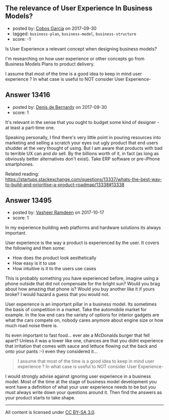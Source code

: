 ## The relevance of User Experience In Business Models?

- posted by: [Cobos García](https://stackexchange.com/users/11870196/cobos-garc-a) on 2017-09-30
- tagged: `business-plan`, `business-model`, `business-structure`
- score: -1

Is User Experience a relevant concept when designing business models?

I'm researching on how user experience or other concepts go from Business Models Plans to product delivery. 

I assume that most of the time is a good idea to keep in mind user experience ? In what case is useful to NOT consider User Experience-


## Answer 13416

- posted by: [Denis de Bernardy](https://stackexchange.com/users/182468/denis-de-bernardy) on 2017-09-30
- score: 1

It's relevant in the sense that you ought to budget some kind of designer - at least a part-time one.

Speaking personally, I find there's very little point in pouring resources into marketing and selling a scratch your eyes out ugly product that end users shudder at the very thought of using. But I am aware that products with bad to terrible UX can and _do_ sell. By the billions worth of it, in fact (as long as obviously better alternatives don't exist). Take ERP software or pre-iPhone smartphones.

Related reading: https://startups.stackexchange.com/questions/13337/whats-the-best-way-to-build-and-prioritise-a-product-roadmap/13338#13338


## Answer 13495

- posted by: [Vasheer Ramdeen](https://stackexchange.com/users/6845962/vasheer-ramdeen) on 2017-10-17
- score: 1

In my experience building web platforms and hardware solutions its always important. 

User experience is the way a product is experienced by the user. It covers the following and then some:

 - How does the product look aesthetically
 - How easy is it to use
 - How intuitive is it to the users use cases

This is probably something you have experienced before, imagine using a phone outside that did not compensate for the bright sun? Would you brag about how amazing that phone is? Would you buy another like it if yours broke? I would hazard a guess that you would not. 

User experience is an important pillar in a business model. Its sometimes the basis of competition in a market. Take the automobile market for example. In the low end cars the variety of options for interior gadgets are what the cars compete on, nobody cares anymore about engine size or how much road noise there is.

Its even important to fast food... ever ate a McDonalds burger that fell apart? Unless it was a tower like one, chances are that you didnt experience that irritation that comes with sauce and lettuce flowing out the back and onto your pants :-) even they considered it...

> I assume that most of the time is a good idea to keep in mind user experience ? In what case is useful to NOT consider User Experience-

I would strongly advise against ignoring user experience in a business model. Most of the time at the stage of business model development you wont have a definition of what your user experience needs to be but you must always write down your questions around it. Then find the answers as your product starts to take shape.



---

All content is licensed under [CC BY-SA 3.0](https://creativecommons.org/licenses/by-sa/3.0/).
